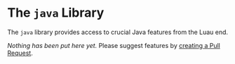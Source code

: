 # The `java` Library

The `java` library provides access to crucial Java features from the Luau end.

*Nothing has been put here yet.* Please suggest features by [creating a Pull Request](https://github.com/luau-mc/luau-mc/pulls).
